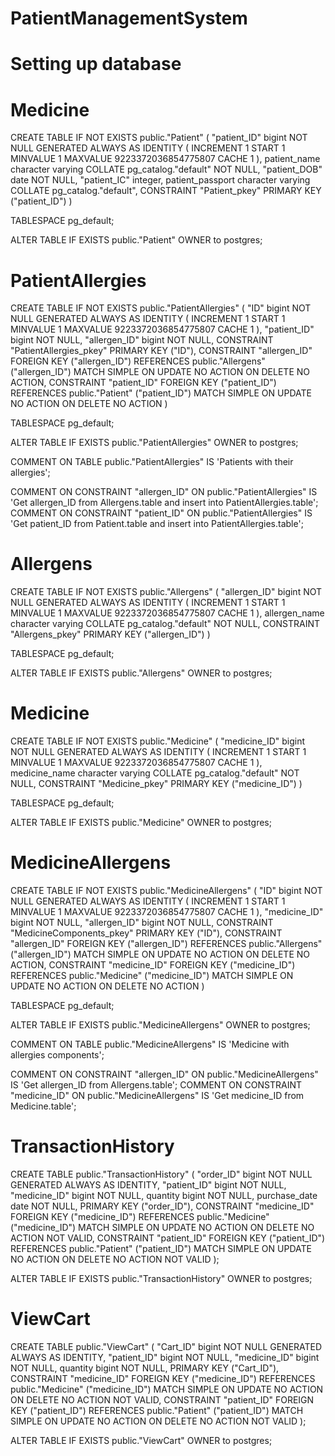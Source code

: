 # PatientManagementSystem
# Setting up database

# Medicine
CREATE TABLE IF NOT EXISTS public."Patient"
(
    "patient_ID" bigint NOT NULL GENERATED ALWAYS AS IDENTITY ( INCREMENT 1 START 1 MINVALUE 1 MAXVALUE 9223372036854775807 CACHE 1 ),
    patient_name character varying COLLATE pg_catalog."default" NOT NULL,
    "patient_DOB" date NOT NULL,
    "patient_IC" integer,
    patient_passport character varying COLLATE pg_catalog."default",
    CONSTRAINT "Patient_pkey" PRIMARY KEY ("patient_ID")
)

TABLESPACE pg_default;

ALTER TABLE IF EXISTS public."Patient"
    OWNER to postgres;

# PatientAllergies
CREATE TABLE IF NOT EXISTS public."PatientAllergies"
(
    "ID" bigint NOT NULL GENERATED ALWAYS AS IDENTITY ( INCREMENT 1 START 1 MINVALUE 1 MAXVALUE 9223372036854775807 CACHE 1 ),
    "patient_ID" bigint NOT NULL,
    "allergen_ID" bigint NOT NULL,
    CONSTRAINT "PatientAllergies_pkey" PRIMARY KEY ("ID"),
    CONSTRAINT "allergen_ID" FOREIGN KEY ("allergen_ID")
        REFERENCES public."Allergens" ("allergen_ID") MATCH SIMPLE
        ON UPDATE NO ACTION
        ON DELETE NO ACTION,
    CONSTRAINT "patient_ID" FOREIGN KEY ("patient_ID")
        REFERENCES public."Patient" ("patient_ID") MATCH SIMPLE
        ON UPDATE NO ACTION
        ON DELETE NO ACTION
)

TABLESPACE pg_default;

ALTER TABLE IF EXISTS public."PatientAllergies"
    OWNER to postgres;

COMMENT ON TABLE public."PatientAllergies"
    IS 'Patients with their allergies';

COMMENT ON CONSTRAINT "allergen_ID" ON public."PatientAllergies"
    IS 'Get allergen_ID from Allergens.table and insert into PatientAllergies.table';
COMMENT ON CONSTRAINT "patient_ID" ON public."PatientAllergies"
    IS 'Get patient_ID from Patient.table and insert into PatientAllergies.table';

# Allergens
CREATE TABLE IF NOT EXISTS public."Allergens"
(
    "allergen_ID" bigint NOT NULL GENERATED ALWAYS AS IDENTITY ( INCREMENT 1 START 1 MINVALUE 1 MAXVALUE 9223372036854775807 CACHE 1 ),
    allergen_name character varying COLLATE pg_catalog."default" NOT NULL,
    CONSTRAINT "Allergens_pkey" PRIMARY KEY ("allergen_ID")
)

TABLESPACE pg_default;

ALTER TABLE IF EXISTS public."Allergens"
    OWNER to postgres;
    
# Medicine
CREATE TABLE IF NOT EXISTS public."Medicine"
(
    "medicine_ID" bigint NOT NULL GENERATED ALWAYS AS IDENTITY ( INCREMENT 1 START 1 MINVALUE 1 MAXVALUE 9223372036854775807 CACHE 1 ),
    medicine_name character varying COLLATE pg_catalog."default" NOT NULL,
    CONSTRAINT "Medicine_pkey" PRIMARY KEY ("medicine_ID")
)

TABLESPACE pg_default;

ALTER TABLE IF EXISTS public."Medicine"
    OWNER to postgres;

# MedicineAllergens
CREATE TABLE IF NOT EXISTS public."MedicineAllergens"
(
    "ID" bigint NOT NULL GENERATED ALWAYS AS IDENTITY ( INCREMENT 1 START 1 MINVALUE 1 MAXVALUE 9223372036854775807 CACHE 1 ),
    "medicine_ID" bigint NOT NULL,
    "allergen_ID" bigint NOT NULL,
    CONSTRAINT "MedicineComponents_pkey" PRIMARY KEY ("ID"),
    CONSTRAINT "allergen_ID" FOREIGN KEY ("allergen_ID")
        REFERENCES public."Allergens" ("allergen_ID") MATCH SIMPLE
        ON UPDATE NO ACTION
        ON DELETE NO ACTION,
    CONSTRAINT "medicine_ID" FOREIGN KEY ("medicine_ID")
        REFERENCES public."Medicine" ("medicine_ID") MATCH SIMPLE
        ON UPDATE NO ACTION
        ON DELETE NO ACTION
)

TABLESPACE pg_default;

ALTER TABLE IF EXISTS public."MedicineAllergens"
    OWNER to postgres;

COMMENT ON TABLE public."MedicineAllergens"
    IS 'Medicine with allergies components';

COMMENT ON CONSTRAINT "allergen_ID" ON public."MedicineAllergens"
    IS 'Get allergen_ID from Allergens.table';
COMMENT ON CONSTRAINT "medicine_ID" ON public."MedicineAllergens"
    IS 'Get medicine_ID from Medicine.table';

# TransactionHistory
CREATE TABLE public."TransactionHistory"
(
    "order_ID" bigint NOT NULL GENERATED ALWAYS AS IDENTITY,
    "patient_ID" bigint NOT NULL,
    "medicine_ID" bigint NOT NULL,
    quantity bigint NOT NULL,
    purchase_date date NOT NULL,
    PRIMARY KEY ("order_ID"),
    CONSTRAINT "medicine_ID" FOREIGN KEY ("medicine_ID")
        REFERENCES public."Medicine" ("medicine_ID") MATCH SIMPLE
        ON UPDATE NO ACTION
        ON DELETE NO ACTION
        NOT VALID,
    CONSTRAINT "patient_ID" FOREIGN KEY ("patient_ID")
        REFERENCES public."Patient" ("patient_ID") MATCH SIMPLE
        ON UPDATE NO ACTION
        ON DELETE NO ACTION
        NOT VALID
);

ALTER TABLE IF EXISTS public."TransactionHistory"
    OWNER to postgres;

# ViewCart
CREATE TABLE public."ViewCart"
(
    "Cart_ID" bigint NOT NULL GENERATED ALWAYS AS IDENTITY,
    "patient_ID" bigint NOT NULL,
    "medicine_ID" bigint NOT NULL,
    quantity bigint NOT NULL,
    PRIMARY KEY ("Cart_ID"),
    CONSTRAINT "medicine_ID" FOREIGN KEY ("medicine_ID")
        REFERENCES public."Medicine" ("medicine_ID") MATCH SIMPLE
        ON UPDATE NO ACTION
        ON DELETE NO ACTION
        NOT VALID,
    CONSTRAINT "patient_ID" FOREIGN KEY ("patient_ID")
        REFERENCES public."Patient" ("patient_ID") MATCH SIMPLE
        ON UPDATE NO ACTION
        ON DELETE NO ACTION
        NOT VALID
);

ALTER TABLE IF EXISTS public."ViewCart"
    OWNER to postgres;
